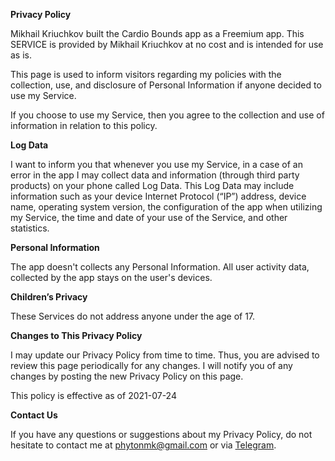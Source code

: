 **Privacy Policy**

Mikhail Kriuchkov built the Cardio Bounds app as a Freemium app. This SERVICE is provided by Mikhail Kriuchkov at no cost and is intended for use as is.

This page is used to inform visitors regarding my policies with the collection, use, and disclosure of Personal Information if anyone decided to use my Service.

If you choose to use my Service, then you agree to the collection and use of information in relation to this policy.

**Log Data**

I want to inform you that whenever you use my Service, in a case of an error in the app I may collect data and information (through third party products) on your phone called Log Data. This Log Data may include information such as your device Internet Protocol (“IP”) address, device name, operating system version, the configuration of the app when utilizing my Service, the time and date of your use of the Service, and other statistics.

**Personal Information**

The app doesn't collects any Personal Information. All user activity data, collected by the app stays on the user's devices.

**Children’s Privacy**

These Services do not address anyone under the age of 17.

**Changes to This Privacy Policy**

I may update our Privacy Policy from time to time. Thus, you are advised to review this page periodically for any changes. I will notify you of any changes by posting the new Privacy Policy on this page.

This policy is effective as of 2021-07-24

**Contact Us**

If you have any questions or suggestions about my Privacy Policy, do not hesitate to contact me at phytonmk@gmail.com or via [Telegram](https://t.me/phytonmk).

